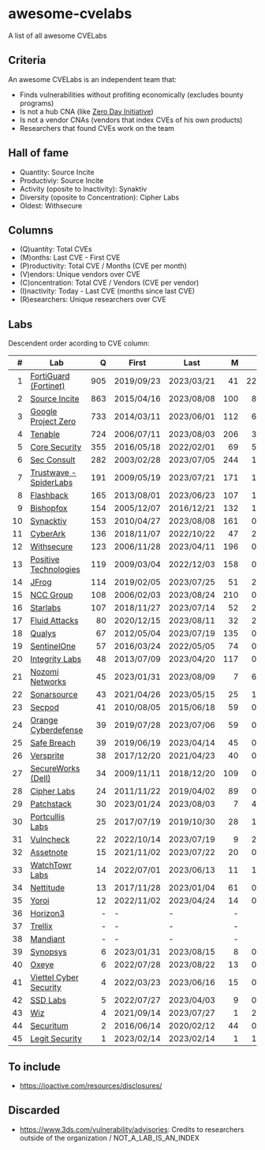 # awesome-cvelabs

A list of all awesome CVELabs

## Criteria

An awesome CVELabs is an independent team that:

* Finds vulnerabilities without profiting economically (excludes bounty programs)
* Is not a hub CNA (like [Zero Day Initiative](https://www.zerodayinitiative.com/))
* Is not a vendor CNAs (vendors that index CVEs of his own products)
* Researchers that found CVEs work on the team

## Hall of fame

* Quantity: Source Incite
* Productiviy: Source Incite
* Activity (oposite to Inactivity): Synaktiv
* Diversity (oposite to Concentration): Cipher Labs
* Oldest: Withsecure

## Columns

* (Q)uantity: Total CVEs
* (M)onths: Last CVE - First CVE
* (P)roductivity: Total CVE / Months (CVE per month)
* (V)endors: Unique vendors over CVE 
* (C)oncentration: Total CVE / Vendors (CVE per vendor)
* (I)nactivity: Today - Last CVE (months since last CVE)
* (R)esearchers: Unique researchers over CVE

## Labs

Descendent order acording to CVE column:

|  #  | Lab                                                                 |  Q  |    First    |    Last     |  M  |  P  |  V  |  C  |  I  |  R  |
| --: |---------------------------------------------------------------------| --: |------------|------------| --: | --: | --: | --: | --: | --: |
|  1  | [FortiGuard (Fortinet)](https://www.fortiguard.com/zeroday)         | 905  | 2019/09/23 | 2023/03/21 | 41   | 22.0 | 179 | 5.0  | 5 | - |
|  2  | [Source Incite](https://srcincite.io/advisories/)                   | 863  | 2015/04/16 | 2023/08/08 | 100  | 8.6  | 65  | 13.2 | 0  | 14 |
|  3  | [Google Project Zero](https://bugs.chromium.org/p/project-zero/issues/list) | 733  | 2014/03/11 | 2023/06/01 | 112 | 6.5  | 59 | 12.4 | 2 | 41 |
|  4  | [Tenable](https://www.tenable.com/security/research)                | 724  | 2006/07/11 | 2023/08/03 | 206 | 3.5  | 135 | 5.3 | 0 | - |
|  5  | [Core Security](https://www.coresecurity.com/core-labs/advisories)  | 355   | 2016/05/18 | 2022/02/01 | 69   | 5.1  | 90 | 3.9 | 7 | 33 |
|  6  | [Sec Consult](https://sec-consult.com/vulnerability-lab/)           | 282   | 2003/02/28 | 2023/07/05 | 244   | 1.1  | 84 | 3.3 | 1 | 60 |
|  7  | [Trustwave - SpiderLabs](https://www.trustwave.com/en-us/resources/security-resources/security-advisories/) | 191 | 2009/05/19 | 2023/07/21 | 171 | 1.1  | 63 | 3.0 | 1 | 60 |
|  8  | [Flashback](https://www.flashback.sh/)                              | 165   | 2013/08/01 | 2023/06/23 | 107  | 1.5  | 30 | 5.5 | 2 | 2 |
|  9  | [Bishopfox](https://bishopfox.com/blog/advisories)                 | 154  | 2005/12/07 | 2016/12/21 | 132 | 1.2  | 44 | 3.5 | 78 | 43 |
| 10  | [Synacktiv](https://www.synacktiv.com/en/advisories)               | 153  | 2010/04/27 | 2023/08/08 | 161 | 0.9  | 52 | 2.9 | 0 | 42 |
| 11  | [CyberArk](https://labs.cyberark.com/cyberark-labs-security-advisories/) | 136 | 2018/11/07 | 2022/10/22 | 47  | 2.8  | 29 |  4.6  | 10 | 20 |
| 12  | [Withsecure](https://labs.withsecure.com/advisories/)             | 123  | 2006/11/28 | 2023/04/11 | 196 | 0.6  | 73 | 1.7 | 4 | - |
| 13  | [Positive Technologies](https://www.ptsecurity.com/ww-en/analytics/threatscape/)  | 119  | 2009/03/04 | 2022/12/03 | 158   | 0.7  | 79 | 1.5 | 9 | 1 |
| 14  | [JFrog](https://research.jfrog.com/)                               | 114  | 2019/02/05 | 2023/07/25 | 51  | 2.2  | 56 | 2.0 | 1 | 7 |
| 15  | [NCC Group](https://research.nccgroup.com/category/technical-advisories/) | 108 | 2006/02/03 | 2023/08/24 | 210 | 0.5  | 80 | 1.3 | 0 | 220 |
| 16  | [Starlabs](https://starlabs.sg/advisories)                         | 107  | 2018/11/27 | 2023/07/14 | 52  | 2.0  | 24 | 4.4 | 1 | 3 |
| 17  | [Fluid Attacks](https://fluidattacks.com/advisories/)              | 80   | 2020/12/15 | 2023/08/11 | 32  | 2.5  | 53 | 1.5 | 0 | 6 |
| 18  | [Qualys](https://www.qualys.com/research/security-advisories/)     | 67   | 2012/05/04 | 2023/07/19 | 135 | 0.5  | 41 | - | 1 | - |
| 19  | [SentinelOne](https://www.sentinelone.com/labs/our-cves/)          | 57   | 2016/03/24 | 2022/05/05 | 74  | 0.8  | 25 | 2.2 | 16 | 5 |
| 20  | [Integrity Labs](https://labs.integrity.pt/advisories/)            | 48   | 2013/07/09 | 2023/04/20 | 117 | 0.4  | 37 | 1.3 | 4 | 7 |
| 21  | [Nozomi Networks](https://www.nozominetworks.com/labs/vulnerability-advisories/) | 45 | 2023/01/31 | 2023/08/09 | 7 | 6.4  | 8 | 5.6 | 0 | - |
| 22  | [Sonarsource](https://www.sonarsource.com/)                        | 43   | 2021/04/26 | 2023/05/15 | 25  | 1.7  | - | - | 2 | - |
| 23  | [Secpod](https://www.secpod.com/)                                  | 41   | 2010/08/05 | 2015/06/18 | 59  | 0.7  | 35 | 1.1 | 97 | 8 |
| 24  | [Orange Cyberdefense](https://github.com/Orange-Cyberdefense/CVE-repository) | 39  | 2019/07/28 | 2023/07/06 | 59  | 0.6  | 26 |  1.5  | 1  | 18 | 
| 25  | [Safe Breach](https://www.safebreach.com/cve-discoveries/)         | 39   | 2019/06/19 | 2023/04/14 | 45  | 0.9  | 25 | 1.6 | 4 | - |
| 26  | [Versprite](https://versprite.com/)                                | 38   | 2017/12/20 | 2021/04/23 | 40  | 0.9  | 29 | 1.3 | 28 | - |
| 27  | [SecureWorks (Dell)](https://www.secureworks.com/research/#resource-type=Advisory) | 34  | 2009/11/11 | 2018/12/20 | 109 | 0.3  | 21 |  1.6  | 52 | 14 |
| 28  | [Cipher Labs](https://labs.cipher.com/projects/vulnerability-research/index.html) | 24 | 2011/11/22 | 2019/04/02 | 89  | 0.3  | 18 | 1.3 | 54 | 1 |
| 29  | [Patchstack](https://patchstack.com/)                              | 30   | 2023/01/24 | 2023/08/03 | 7   | 4.3  | - | - | 0 | - |
| 30  | [Portcullis Labs](https://labs.portcullis.co.uk/advisories/)        | 25   | 2017/07/19 | 2019/10/30 | 28  | 1.2  | 10 | 2.5 | 45 | 10 |
| 31  | [Vulncheck](https://vulncheck.com/)                                | 22   | 2022/10/14 | 2023/07/19 | 9   | 2.4  | 16 | 1.3 | 1 | - |
| 32  | [Assetnote](https://www.assetnote.io/)                             | 15   | 2021/11/02 | 2023/07/22 | 20  | 0.7  | 14 | 1.0 | 1 | 2 |
| 33  | [WatchTowr Labs](https://labs.watchtowr.com/)                      | 14   | 2022/07/01 | 2023/06/13 | 11  | 1.3  | 10 | 1.4 | 2 | 4 |
| 34  | [Nettitude](https://labs.nettitude.com/category/blog/advisories/)  | 13 | 2017/11/28 | 2023/01/04 | 61 | 0.2 | 11 | 1.1 | 7 | 8 |
| 35  | [Yoroi](https://yoroi.company/research/)                           | 12   | 2022/11/02 | 2023/04/24 | 14  | 0.8  | 3 | 4.0 | 3 | 2 |
| 36  | [Horizon3](https://www.horizon3.ai/)                               | - | - | - | - | - | - | - | - | - |
| 37  | [Trellix](https://www.trellix.com/)                                 | - | - | - | - | - | - | - | - | - |
| 38  | [Mandiant](https://www.mandiant.com/)                              | - | - | - | - | - | - | - | - | - |
| 39  | [Synopsys](https://www.synopsys.com/blogs/software-security/tag/cybersecurity-research-center/) | 6 | 2023/01/31  | 2023/08/15 | 8 | 0.9 | 5 | 1.2 | 0 | 6 |
| 40  | [Oxeye](https://www.oxeye.io/resources-category/research)           | 6   | 2022/07/28 | 2023/08/22 | 13  | 0.7  | 4 | 1.5 | 0 | 2 |
| 41  | [Viettel Cyber Security](https://blog.viettelcybersecurity.com/tag/researches/) | 4 | 2022/03/23 | 2023/06/16 | 15 | 0.3  | 4 | 1.0 | 2 | 7 |
| 42  | [SSD Labs](https://ssd-disclosure.com/advisories/)                  | 5   | 2022/07/27 | 2023/04/03 | 9   | 0.3  | 3 | 1.6 | 4 | 2 |
| 43  | [Wiz](https://www.wiz.io/blog/tag/research)                        | 4   | 2021/09/14 | 2023/07/27 | 1   | 2.0  | 2 | 2.0 | 1 | 2 |
| 44  | [Securitum](https://research.securitum.com/)                        | 2   | 2016/06/14 | 2020/02/12 | 44  | 0.1  | 2 | 1.0 | 42 | 1 |
| 45  | [Legit Security](https://www.legitsecurity.com/)                   | 1   | 2023/02/14 | 2023/02/14 | 1   | 1.0  | 1 | 1.0 | 7 | 1

## To include

* https://ioactive.com/resources/disclosures/

## Discarded

* https://www.3ds.com/vulnerability/advisories: Credits to researchers outside of the organization / NOT_A_LAB_IS_AN_INDEX
